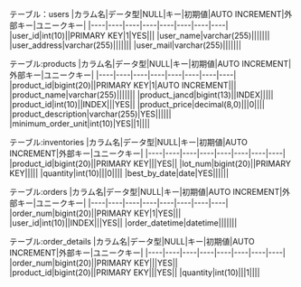 テーブル：users
|カラム名|データ型|NULL|キー|初期値|AUTO INCREMENT|外部キー|ユニークキー|
|----|----|----|----|----|----|----|----|
|user_id|int(10)||PRIMARY KEY|1|YES|||
|user_name|varchar(255)|||||||
|user_address|varchar(255)|||||||
|user_mail|varchar(255)|||||||

テーブル:products
|カラム名|データ型|NULL|キー|初期値|AUTO INCREMENT|外部キー|ユニークキー|
|----|----|----|----|----|----|----|----|
|product_id|bigint(20)||PRIMARY KEY|1|AUTO INCREMENT|||
|product_name|varchar(255)|||||||
|product_jancd|bigint(13)||INDEX|||||
|product_id|int(10)||INDEX|||YES||
|product_price|decimal(8,0)|||0||||
|product_description|varchar(255)|YES||||||
|minimum_order_unit|int(10)|YES||1||||

テーブル:inventories
|カラム名|データ型|NULL|キー|初期値|AUTO INCREMENT|外部キー|ユニークキー|
|----|----|----|----|----|----|----|----|
|product_id|bigint(20)||PRIMARY KEY|||YES||
|lot_num|bigint(20)||PRIMARY KEY|||||
|quantity|int(10)|||0||||
|best_by_date|date|YES||||||

テーブル:orders
|カラム名|データ型|NULL|キー|初期値|AUTO INCREMENT|外部キー|ユニークキー|
|----|----|----|----|----|----|----|----|
|order_num|bigint(20)||PRIMARY KEY|1|YES|||
|user_id|int(10)||INDEX|||YES||
|order_datetime|datetime|||||||

テーブル:order_details
|カラム名|データ型|NULL|キー|初期値|AUTO INCREMENT|外部キー|ユニークキー|
|----|----|----|----|----|----|----|----|
|order_num|bigint(20)||PRIMARY KEY|||YES||
|product_id|bigint(20)||PRIMARY EKY|||YES||
|quantity|int(10)|||1||||
